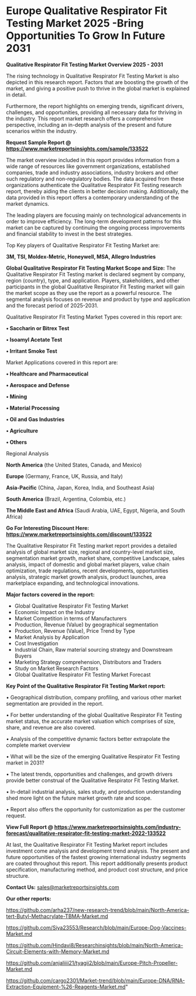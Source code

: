  # Europe Qualitative Respirator Fit Testing Market 2025 -Bring Opportunities To Grow In Future 2031

<Strong> Qualitative Respirator Fit Testing Market Overview 2025 - 2031</strong>

The rising technology in Qualitative Respirator Fit Testing Market is also depicted in this research report. Factors that are boosting the growth of the market, and giving a positive push to thrive in the global market is explained in detail.

Furthermore, the report highlights on emerging trends, significant drivers, challenges, and opportunities, providing all necessary data for thriving in the industry. This report market research offers a comprehensive perspective, including an in-depth analysis of the present and future scenarios within the industry.

<strong>Request Sample Report @ <a href=https://www.marketreportsinsights.com/sample/133522>https://www.marketreportsinsights.com/sample/133522</a></strong>

The market overview included in this report provides information from a wide range of resources like government organizations, established companies, trade and industry associations, industry brokers and other such regulatory and non-regulatory bodies. The data acquired from these organizations authenticate the Qualitative Respirator Fit Testing research report, thereby aiding the clients in better decision making. Additionally, the data provided in this report offers a contemporary understanding of the market dynamics.

The leading players are focusing mainly on technological advancements in order to improve efficiency. The long-term development patterns for this market can be captured by continuing the ongoing process improvements and financial stability to invest in the best strategies.

Top Key players of Qualitative Respirator Fit Testing Market are:

<strong>3M, TSI, Moldex-Metric, Honeywell, MSA, Allegro Industries</strong>

<strong><b>Global Qualitative Respirator Fit Testing Market Scope and Size:</b></strong>
The Qualitative Respirator Fit Testing market is declared segment by company, region (country), type, and application. Players, stakeholders, and other participants in the global Qualitative Respirator Fit Testing market will gain the market scope as they use the report as a powerful resource. The segmental analysis focuses on revenue and product by type and application and the forecast period of 2025-2031.

Qualitative Respirator Fit Testing Market Types covered in this report are:

<strong>• Saccharin or Bitrex Test

• Isoamyl Acetate Test

• Irritant Smoke Test</strong>

Market Applications covered in this report are:

<strong>• Healthcare and Pharmaceutical

• Aerospace and Defense

• Mining

• Material Processing

• Oil and Gas Industries

• Agriculture

• Others</strong> 

Regional Analysis

<strong>North America</strong> (the United States, Canada, and Mexico)

<strong>Europe</strong> (Germany, France, UK, Russia, and Italy)

<strong>Asia-Pacific</strong> (China, Japan, Korea, India, and Southeast Asia)

<strong>South America</strong> (Brazil, Argentina, Colombia, etc.)

<strong>The Middle East and Africa</strong> (Saudi Arabia, UAE, Egypt, Nigeria, and South Africa)

<strong>Go For Interesting Discount Here: <a href=https://www.marketreportsinsights.com/discount/133522>https://www.marketreportsinsights.com/discount/133522</a></strong>

The Qualitative Respirator Fit Testing market report provides a detailed analysis of global market size, regional and country-level market size, segmentation market growth, market share, competitive Landscape, sales analysis, impact of domestic and global market players, value chain optimization, trade regulations, recent developments, opportunities analysis, strategic market growth analysis, product launches, area marketplace expanding, and technological innovations.

<strong><b>Major factors covered in the report:</b></strong>
<ul>
  <li>Global Qualitative Respirator Fit Testing Market </li>
  <li>Economic Impact on the Industry</li>
  <li>Market Competition in terms of Manufacturers</li>
  <li>Production, Revenue (Value) by geographical segmentation</li>
  <li>Production, Revenue (Value), Price Trend by Type</li>
  <li>Market Analysis by Application</li>
  <li>Cost Investigation</li>
  <li>Industrial Chain, Raw material sourcing strategy and Downstream Buyers</li>
  <li>Marketing Strategy comprehension, Distributors and Traders</li>
  <li>Study on Market Research Factors</li>
  <li>Global Qualitative Respirator Fit Testing Market Forecast</li>
</ul>

<strong><b>Key Point of the Qualitative Respirator Fit Testing Market report:</b></strong>

• Geographical distribution, company profiling, and various other market segmentation are provided in the report.

• For better understanding of the global Qualitative Respirator Fit Testing market status, the accurate market valuation which comprises of size, share, and revenue are also covered.

• Analysis of the competitive dynamic factors better extrapolate the complete market overview

• What will be the size of the emerging Qualitative Respirator Fit Testing market in 2031?

• The latest trends, opportunities and challenges, and growth drivers provide better construal of the Qualitative Respirator Fit Testing Market.

• In-detail industrial analysis, sales study, and production understanding shed more light on the future market growth rate and scope.

• Report also offers the opportunity for customization as per the customer request.

<strong><b>View Full Report @ <a href=https://www.marketreportsinsights.com/industry-forecast/qualitative-respirator-fit-testing-market-2022-133522>https://www.marketreportsinsights.com/industry-forecast/qualitative-respirator-fit-testing-market-2022-133522</a></b></strong>


At last, the Qualitative Respirator Fit Testing Market report includes investment come analysis and development trend analysis. The present and future opportunities of the fastest growing international industry segments are coated throughout this report. This report additionally presents product specification, manufacturing method, and product cost structure, and price structure.

<strong>Contact Us:</strong>
sales@marketreportsinsights.com

<strong>Our other reports:</strong>

<a href=https://github.com/arha237/new-research-trend/blob/main/North-America-tert-Butyl-Methacrylate-TBMA-Market.md>https://github.com/arha237/new-research-trend/blob/main/North-America-tert-Butyl-Methacrylate-TBMA-Market.md</a>

<a href=https://github.com/Siya23553/Research/blob/main/Europe-Dog-Vaccines-Market.md>https://github.com/Siya23553/Research/blob/main/Europe-Dog-Vaccines-Market.md</a>

<a href=https://github.com/Hindavi8/Researchinsights/blob/main/North-America-Circuit-Elements-with-Memory-Market.md>https://github.com/Hindavi8/Researchinsights/blob/main/North-America-Circuit-Elements-with-Memory-Market.md</a>

<a href=https://github.com/anjaliiii21/tyagii2/blob/main/Europe-Pitch-Propeller-Market.md>https://github.com/anjaliiii21/tyagii2/blob/main/Europe-Pitch-Propeller-Market.md</a>

<a href=https://github.com/cargo2301/Market-trend/blob/main/Europe-DNA/RNA-Extraction-Equipment-%26-Reagents-Market.md>https://github.com/cargo2301/Market-trend/blob/main/Europe-DNA/RNA-Extraction-Equipment-%26-Reagents-Market.md</a>"
